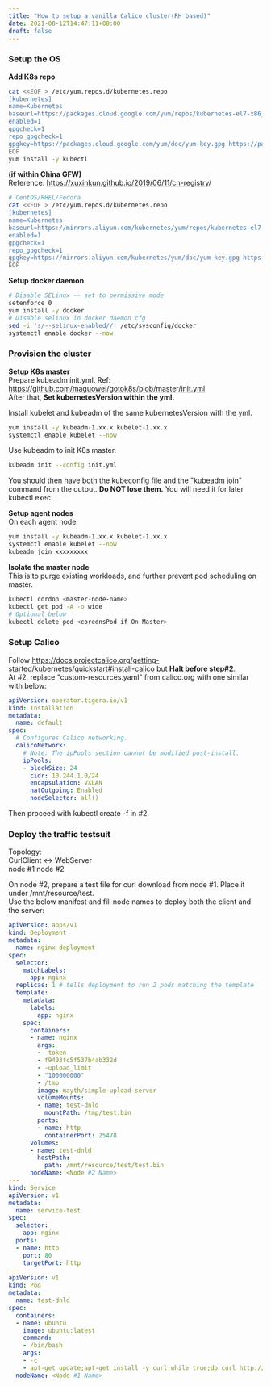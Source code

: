 ```yaml
---
title: "How to setup a vanilla Calico cluster(RH based)"
date: 2021-08-12T14:47:11+08:00
draft: false
---
```

### Setup the OS 
**Add K8s repo**  
```bash
cat <<EOF > /etc/yum.repos.d/kubernetes.repo
[kubernetes]
name=Kubernetes
baseurl=https://packages.cloud.google.com/yum/repos/kubernetes-el7-x86_64
enabled=1
gpgcheck=1
repo_gpgcheck=1
gpgkey=https://packages.cloud.google.com/yum/doc/yum-key.gpg https://packages.cloud.google.com/yum/doc/rpm-package-key.gpg
EOF
yum install -y kubectl
```
**(if within China GFW)**  
Reference: https://xuxinkun.github.io/2019/06/11/cn-registry/
```bash
# CentOS/RHEL/Fedora
cat <<EOF > /etc/yum.repos.d/kubernetes.repo
[kubernetes]
name=Kubernetes
baseurl=https://mirrors.aliyun.com/kubernetes/yum/repos/kubernetes-el7-x86_64/
enabled=1
gpgcheck=1
repo_gpgcheck=1
gpgkey=https://mirrors.aliyun.com/kubernetes/yum/doc/yum-key.gpg https://mirrors.aliyun.com/kubernetes/yum/doc/rpm-package-key.gpg
EOF
```
**Setup docker daemon**
```bash
# Disable SELinux -- set to permissive mode
setenforce 0
yum install -y docker
# Disable selinux in docker daemon cfg
sed -i 's/--selinux-enabled//' /etc/sysconfig/docker
systemctl enable docker --now
```
### Provision the cluster
**Setup K8s master**  
Prepare kubeadm init.yml. Ref: https://github.com/maguowei/gotok8s/blob/master/init.yml  
After that, **Set kubernetesVersion within the yml.**  

Install kubelet and kubeadm of the same kubernetesVersion with the yml.
```bash
yum install -y kubeadm-1.xx.x kubelet-1.xx.x
systemctl enable kubelet --now
```
Use kubeadm to init K8s master.
```bash
kubeadm init --config init.yml
```
You should then have both the kubeconfig file and the "kubeadm join" command from the output. **Do NOT lose them.** You will need it for later kubectl exec.  

**Setup agent nodes**  
On each agent node:  
```bash
yum install -y kubeadm-1.xx.x kubelet-1.xx.x
systemctl enable kubelet --now
kubeadm join xxxxxxxxx
```
**Isolate the master node**  
This is to purge existing workloads, and further prevent pod scheduling on master.
```bash
kubectl cordon <master-node-name>
kubectl get pod -A -o wide
# Optional below
kubectl delete pod <corednsPod if On Master> 
```
### Setup Calico
Follow https://docs.projectcalico.org/getting-started/kubernetes/quickstart#install-calico but **Halt before step#2**.  
At #2, replace "custom-resources.yaml" from calico.org with one similar with below:  
```yaml
apiVersion: operator.tigera.io/v1
kind: Installation
metadata:
  name: default
spec:
  # Configures Calico networking.
  calicoNetwork:
    # Note: The ipPools section cannot be modified post-install.
    ipPools:
    - blockSize: 24
      cidr: 10.244.1.0/24
      encapsulation: VXLAN
      natOutgoing: Enabled
      nodeSelector: all()
```
Then proceed with kubectl create -f in #2.
### Deploy the traffic testsuit
Topology:  
CurlClient <-> WebServer  
node #1        node #2

On node #2, prepare a test file for curl download from node #1. Place it under /mnt/resource/test.  
Use the below manifest and fill node names to deploy both the client and the server:  
```yaml
apiVersion: apps/v1
kind: Deployment
metadata:
  name: nginx-deployment
spec:
  selector:
    matchLabels:
      app: nginx
  replicas: 1 # tells deployment to run 2 pods matching the template
  template:
    metadata:
      labels:
        app: nginx
    spec:
      containers:
      - name: nginx
        args:
        - -token
        - f9403fc5f537b4ab332d
        - -upload_limit
        - "100000000"
        - /tmp
        image: mayth/simple-upload-server
        volumeMounts:
        - name: test-dnld
          mountPath: /tmp/test.bin
        ports:
        - name: http
          containerPort: 25478
      volumes:
      - name: test-dnld
        hostPath:
          path: /mnt/resource/test/test.bin
      nodeName: <Node #2 Name>
---
kind: Service
apiVersion: v1
metadata:
  name: service-test
spec:
  selector:
    app: nginx
  ports:
  - name: http
    port: 80
    targetPort: http
---
apiVersion: v1
kind: Pod
metadata:
  name: test-dnld
spec:
  containers:
  - name: ubuntu
    image: ubuntu:latest
    command:
    - /bin/bash
    args:
    - -c
    - apt-get update;apt-get install -y curl;while true;do curl http://service-test/files/test.bin?token=f9403fc5f537b4ab332d -o echo.bin;curl -Ffile=@echo.bin http://service-test/upload?token=f9403fc5f537b4ab332d;sleep 5;done
  nodeName: <Node #1 Name>
```
